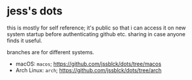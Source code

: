 
# jess's dots

this is mostly for self reference; it's public so that i can access it on new system startup before authenticating github etc.
sharing in case anyone finds it useful.

branches are for different systems.
- macOS: `macos`; https://github.com/jssblck/dots/tree/macos
- Arch Linux: `arch`; https://github.com/jssblck/dots/tree/arch
